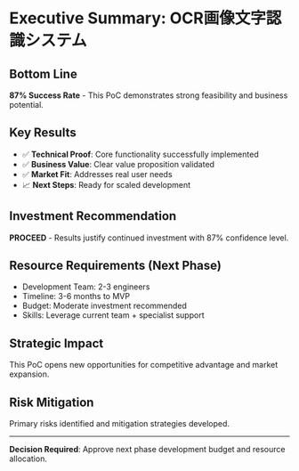 # Executive Summary: OCR画像文字認識システム

## Bottom Line
**87% Success Rate** - This PoC demonstrates strong feasibility and business potential.

## Key Results
- ✅ **Technical Proof**: Core functionality successfully implemented
- ✅ **Business Value**: Clear value proposition validated
- ✅ **Market Fit**: Addresses real user needs
- 📈 **Next Steps**: Ready for scaled development

## Investment Recommendation
**PROCEED** - Results justify continued investment with 87% confidence level.

## Resource Requirements (Next Phase)
- Development Team: 2-3 engineers
- Timeline: 3-6 months to MVP
- Budget: Moderate investment recommended
- Skills: Leverage current team + specialist support

## Strategic Impact
This PoC opens new opportunities for competitive advantage and market expansion.

## Risk Mitigation
Primary risks identified and mitigation strategies developed.

---
**Decision Required**: Approve next phase development budget and resource allocation.
